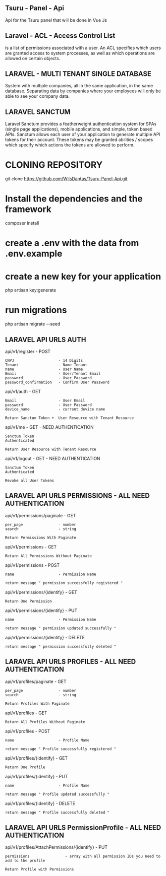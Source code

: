 ## Tsuru - Panel - Api

Api for the Tsuru panel that will be done in Vue Js

## Laravel - ACL - Access Control List

is a list of permissions associated with a user.
An ACL specifies which users are granted access to system processes,
as well as which operations are allowed on certain objects.


## LARAVEL - MULTI TENANT SINGLE DATABASE

System with multiple companies, all in the same application, in the same database.
Separating data by companies where your employees will only be able to see your company data.

## LARAVEL SANCTUM 

Laravel Sanctum provides a featherweight authentication system for SPAs (single page applications), mobile applications, and simple, token based APIs. Sanctum allows each user of your application to generate multiple API tokens for their account. These tokens may be granted abilities / scopes which specify which actions the tokens are allowed to perform.

# CLONING REPOSITORY

git clone https://github.com/WilsDantas/Tsuru-Panel-Api.git

# Install the dependencies and the framework

composer install

# create a .env with the data from .env.example

# create a new key for your application

php artisan key:generate

# run migrations

php artisan migrate --seed

## LARAVEL API URLS AUTH

api/v1/register - POST

    CNPJ                    - 14 Digits
    Tenant                  - Name Tenant
    name                    - User Name
    Email                   - User/Tenant Email
    password                - User Password
    password_confirmation   - Confirm User Password

api/v1/auth - GET

    Email                   - User Email
    password                - User Password
    device_name             - current device name

    Return Sanctum Token +  User Resource with Tenant Resource

api/v1/me - GET - NEED AUTHENTICATION

    Sanctum Token
    Authenticated

    Return User Resource with Tenant Resource

api/v1/logout - GET - NEED AUTHENTICATION

    Sanctum Token
    Authenticated

    Revoke all User Tokens

## LARAVEL API URLS PERMISSIONS - ALL NEED AUTHENTICATION

api/v1/permissions/paginate - GET

    per_page                - number
    search                  - string

    Return Permissions With Paginate

api/v1/permissions - GET

    Return All Permissions Without Paginate

api/v1/permissions - POST

    name                    - Permission Name

    return message " permission successfully registered "

api/v1/permissions/{identify} - GET

    Return One Permission

api/v1/permissions/{identify} - PUT

    name                    - Permission Name

    return message " permission updated successfully "

api/v1/permissions/{identify} - DELETE

    return message " permission successfully deleted "

## LARAVEL API URLS PROFILES - ALL NEED AUTHENTICATION

api/v1/profiles/paginate - GET

    per_page                - number
    search                  - string

    Return Profiles With Paginate

api/v1/profiles - GET

    Return All Profiles Without Paginate

api/v1/profiles - POST

    name                    - Profile Name

    return message " Profile successfully registered "

api/v1/profiles/{identify} - GET

    Return One Profile

api/v1/profiles/{identify} - PUT

    name                    - Profile Name

    return message " Profile updated successfully "

api/v1/profiles/{identify} - DELETE

    return message " Profile successfully deleted "

## LARAVEL API URLS PermissionProfile - ALL NEED AUTHENTICATION

api/v1/profiles/AttachPermissions/{identify} - PUT

    permissions                - array with all permission IDs you need to add to the profile

    Return Profile with Permissions
